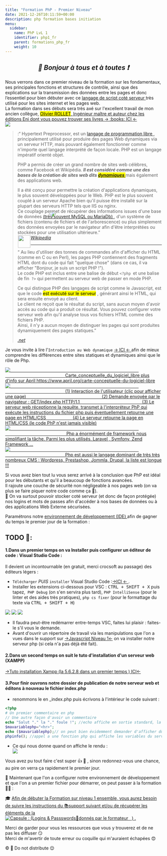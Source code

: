 ```yaml
---
title: "Formation PhP - Premier Niveau"
date: 2021-12-26T10:11:59+00:00
description: php formation bases initiation
menu:
  sidebar:
    name: PhP LvL 1
    identifier: php1_fr
    parent: formations_php_fr
    weight: 10
---
```

*<center>:loudspeaker: Bonjour à tous et à toutes :heavy_exclamation_mark:</center>*
-

<div class="d-sm-block alert alert-info text-center" > 
<i class="fas fa-info-circle " style="color: blue;"></i> Nous verrons dans ce premier niveau de la formation sur <i class="fa-brands fa-php fa-beat fa-xl" ></i> les fondamentaux, ses principales fonctions et structures de contrôle, ainsi que des explications sur la transmission des données entre les <i class="fas fa-file-code"></i> pages et donc l’essentiel pour bien débuter avec ce <a href="https://fr.wikipedia.org/wiki/Langage_serveur">  langage de script coté <i class="fas fa-server"></i> serveur  <i class="fas fa-external-link-alt"></i></a> très utilisé pour les <i class="fas fa-sitemap"></i> sites internet et les <i class="fas fa-file-code"></i> pages web.<br/>
La formation dans ses débuts sera très axé sur l'excellent travail de mon ancien collègue, <a href="https://www.editions-eni.fr/supports-de-cours/recherche?exp=olivier%20rollet"><mark> Olivier ROLLET</mark>, Ingénieur maître et auteur chez les éditions Eni dont vous pouvez trouver ses livres -> :books: ICI <i class="fas fa-external-link-alt"></i> <-</a>
</div>

<div class="float-right img-fluid"  >
<img   src="variableselonbesoin-red.png" style="transform: rotate(-45deg); position : absolute; margin-right:15%;margin-left:15%; margin-top:30%; z-index: 1; ">
<img src="phpbaseliste.png" style="z-index: 0;">
</div>

><i class="fab fa-php fa-2x" style="color:blue; vertical-align:middle;"></i> :“ Hypertext Preprocessor, est un [langage de programmation libre <i class="fas fa-external-link-alt"></i>](https://fr.wikipedia.org/wiki/Logiciel_libre) , principalement utilisé pour produire des pages Web dynamiques via un <i class="fas fa-server"></i> serveur HTTP, mais pouvant également fonctionner comme n'importe quel langage interprété de façon locale.
>PHP est un langage impératif orienté objet.
>
>PHP a permis de créer un grand nombre de sites web célèbres, comme Facebook et Wikipédia. <strong><i>Il est considéré comme une des bases de la création de sites web dits <mark> [dynamiques <i class="fas fa-external-link-alt"></i>](https://fr.wikipedia.org/wiki/Page_web_dynamique) </mark> </strong></i> mais également des applications web.
>
> Il a été conçu pour permettre la création d'applications dynamiques, le plus souvent développées pour le Web. PHP est le plus souvent couplé à un serveur Apache bien qu'il puisse être installé sur la plupart des serveurs HTTP tels que IIS ou nginx.  
>Ce couplage permet de récupérer des informations issues d'une <i class="fas fa-database"></i> base de données [(très souvent MySQL ou MariaDb) <i class="fas fa-external-link-alt"></i>](https://fr.wikipedia.org/wiki/MySQL#Utilisation), d'un système de fichiers (contenu de fichiers et de l'arborescence) ou plus simplement des données envoyées par le navigateur afin d'être interprétées ou stockées pour une utilisation ultérieure.”  
> <cite>[ <img style="float:left; margin: 1px; " height="40px" src="/files/images/wikipedia.png"> Wikipedia <i class="fas fa-external-link-alt"></i>](https://fr.wikipedia.org/wiki/PHP "Définition à lire pour bien comprendre")</cite>
><hr/>
>
><i class="fab fa-php fa-2x" style="color:blue; vertical-align:middle;" ></i>“
Au lieu d'utiliser des tonnes de commandes afin d'afficher du HTML (comme en C ou en Perl), les pages PHP contiennent des fragments HTML dont du code qui fait "quelque chose" (dans ce cas, il va afficher "Bonjour, je suis un script PHP !").<br/>
>Le code PHP est inclus entre une balise de début `<?php `et une balise de fin` ?>` qui permettent au serveur web de passer en mode PHP.
>
>Ce qui distingue PHP des langages de script comme le Javascript, est que le code <mark> est exécuté sur le serveur</mark> , générant ainsi le HTML, qui sera ensuite envoyé au client.  
>Le client ne reçoit que le résultat du script, sans aucun moyen d'avoir accès au code qui a produit ce résultat. Vous pouvez configurer votre serveur web afin qu'il analyse tous vos fichiers HTML comme des fichiers PHP.  
>Ainsi, il n'y a aucun moyen de distinguer les pages qui sont produites dynamiquement des pages statiques.”
>
> <cite>[<i class="fab fa-php fa-2x" style="color:blue; vertical-align:middle;" ></i>.net <i class="fas fa-external-link-alt"></i>](https://www.php.net/manual/fr/intro-whatis.php "Définition à lire pour bien comprendre")</cite>  

   Je vous invite à lire l'`Introduction au Web dynamique` [-> ICI <- <i class="fas fa-external-link-alt"></i>](http://romainlebreton.github.io/ProgWeb-CoteServeur/classes/class1.html "Définition à lire pour bien comprendre") afin de mieux comprendre les différences entre sites statiques et dynamiques ainsi que le rôle de Php.
   		
<link rel="stylesheet" href="minified/bootstrap-gallery.min.css">
<script src="https://code.jquery.com/jquery-3.3.1.slim.min.js" integrity="sha384-q8i/X+965DzO0rT7abK41JStQIAqVgRVzpbzo5smXKp4YfRvH+8abtTE1Pi6jizo" crossorigin="anonymous"></script>
<script src="minified/bootstrap-gallery.min.js"></script>
<div class="row">
  <div class="col-6 col-sm-3">
    <a href="carte_conceptuelle_du_logiciel_libre.svg.png" class="thumbnail">
      <img src="./carte_conceptuelle_du_logiciel_libre.300.png" alt="&nbsp;&nbsp;&nbsp;&nbsp;&nbsp;&nbsp;&nbsp;&nbsp;&nbsp;&nbsp;&nbsp;&nbsp;&nbsp;&nbsp;&nbsp; &nbsp;&nbsp;&nbsp;&nbsp;&nbsp;&nbsp;&nbsp;&nbsp;&nbsp;&nbsp;&nbsp;&nbsp;&nbsp;&nbsp;&nbsp;&nbsp;&nbsp;&nbsp;&nbsp;&nbsp;&nbsp;&nbsp;&nbsp;&nbsp;&nbsp;&nbsp;&nbsp;&nbsp;&nbsp;&nbsp;&nbsp;&nbsp;&nbsp;&nbsp;&nbsp;&nbsp;&nbsp;&nbsp;&nbsp;&nbsp;&nbsp;&nbsp;&nbsp;&nbsp; &nbsp;&nbsp;&nbsp;&nbsp;&nbsp;&nbsp;&nbsp;&nbsp;&nbsp;&nbsp;&nbsp;&nbsp;&nbsp;&nbsp;&nbsp;&nbsp;&nbsp;&nbsp;&nbsp;&nbsp;&nbsp;&nbsp;&nbsp;&nbsp;&nbsp;&nbsp;&nbsp;&nbsp;&nbsp;&nbsp;&nbsp;&nbsp;&nbsp;&nbsp;&nbsp;&nbsp;&nbsp;&nbsp;&nbsp;&nbsp;&nbsp;&nbsp;&nbsp;&nbsp; &nbsp;&nbsp;&nbsp;&nbsp;&nbsp;&nbsp;&nbsp;&nbsp;&nbsp;&nbsp;&nbsp;&nbsp;&nbsp;&nbsp;&nbsp;&nbsp;&nbsp;&nbsp;&nbsp;&nbsp;&nbsp;&nbsp;&nbsp;&nbsp;&nbsp;&nbsp;&nbsp;&nbsp;&nbsp;&nbsp;&nbsp;&nbsp;&nbsp;&nbsp;&nbsp;&nbsp;&nbsp;&nbsp;&nbsp;&nbsp;&nbsp;&nbsp;&nbsp;&nbsp; &nbsp;&nbsp;&nbsp;&nbsp;Carte_conceptuelle_du_logiciel_libre plus d'info sur April https://www.april.org/carte-conceptuelle-du-logiciel-libre" />
    </a>
  </div>
 <div class="col-6 col-sm-3">
    <a href="sitedynaphp.png" class="thumbnail">
      <img src="sitedynaphp300.png" alt="&nbsp;&nbsp;&nbsp;&nbsp;&nbsp;&nbsp;&nbsp;&nbsp;&nbsp;&nbsp;&nbsp;&nbsp;&nbsp;&nbsp;&nbsp; &nbsp;&nbsp;&nbsp;&nbsp;&nbsp;&nbsp;&nbsp;&nbsp;&nbsp;&nbsp;&nbsp;&nbsp;&nbsp;&nbsp;&nbsp;&nbsp;&nbsp;&nbsp;&nbsp;&nbsp;&nbsp;&nbsp;&nbsp;&nbsp;&nbsp;&nbsp;&nbsp;&nbsp;&nbsp;&nbsp;&nbsp;&nbsp;&nbsp;&nbsp;&nbsp;&nbsp;&nbsp;&nbsp;&nbsp;&nbsp;&nbsp;&nbsp;&nbsp;&nbsp; &nbsp;&nbsp;&nbsp;&nbsp;&nbsp;&nbsp;&nbsp;&nbsp;&nbsp;&nbsp;&nbsp;&nbsp;&nbsp;&nbsp;&nbsp;&nbsp;&nbsp;&nbsp;&nbsp;&nbsp;&nbsp;&nbsp;&nbsp;&nbsp;&nbsp;&nbsp;&nbsp;&nbsp;&nbsp;&nbsp;&nbsp;&nbsp;&nbsp;&nbsp;&nbsp;&nbsp;&nbsp;&nbsp;&nbsp;&nbsp;&nbsp;&nbsp;&nbsp;&nbsp; &nbsp;&nbsp;&nbsp;&nbsp;&nbsp;&nbsp;&nbsp;&nbsp;&nbsp;&nbsp;&nbsp;&nbsp;&nbsp;&nbsp;&nbsp;&nbsp;&nbsp;&nbsp;&nbsp;&nbsp;&nbsp;&nbsp;&nbsp;&nbsp;&nbsp;&nbsp;&nbsp;&nbsp;&nbsp;&nbsp;&nbsp;&nbsp;&nbsp;&nbsp;&nbsp;&nbsp;&nbsp;&nbsp;&nbsp;&nbsp;&nbsp;&nbsp;&nbsp;&nbsp; &nbsp;&nbsp;&nbsp;&nbsp;(1) Interaction de l'utilisateur (clic pour afficher une page) &nbsp;&nbsp;&nbsp;&nbsp;&nbsp;&nbsp;&nbsp;&nbsp;&nbsp;&nbsp;&nbsp;&nbsp;&nbsp;&nbsp;&nbsp; &nbsp;&nbsp;&nbsp;&nbsp;&nbsp;&nbsp;&nbsp;&nbsp;&nbsp;&nbsp;&nbsp;&nbsp;&nbsp;&nbsp;&nbsp;&nbsp;&nbsp;&nbsp;&nbsp;&nbsp;&nbsp;&nbsp;&nbsp;&nbsp;&nbsp;&nbsp;&nbsp;&nbsp;&nbsp;&nbsp;&nbsp;&nbsp;&nbsp;&nbsp;&nbsp;&nbsp;&nbsp;&nbsp;&nbsp;&nbsp;&nbsp;&nbsp;&nbsp;&nbsp; (2) Demande envoyée par le navigateur : GET/index.php HTTP/1.1 &nbsp;&nbsp;&nbsp;&nbsp;&nbsp;&nbsp;&nbsp;&nbsp;&nbsp;&nbsp;&nbsp;&nbsp;&nbsp;&nbsp;&nbsp;&nbsp;&nbsp;&nbsp;&nbsp;&nbsp; &nbsp;&nbsp;&nbsp;&nbsp;&nbsp;&nbsp;&nbsp;&nbsp;&nbsp;&nbsp;&nbsp;&nbsp;&nbsp;&nbsp;&nbsp;&nbsp;&nbsp;&nbsp;&nbsp;&nbsp;&nbsp;&nbsp;&nbsp; &nbsp;&nbsp;&nbsp;&nbsp; (3) Le serveur web réceptionne la requête, transmet à l'interpréteur PhP qui exécute les instructions du fichier php puis éventuellement retourne une page en HTML/CSS &nbsp;&nbsp;&nbsp;&nbsp;&nbsp;&nbsp;&nbsp;&nbsp;&nbsp; &nbsp;&nbsp;&nbsp;&nbsp; &nbsp;&nbsp;&nbsp;&nbsp;&nbsp; (4) Le serveur retourne la page en HTML/CSS (le code PhP n'est jamais visible)" />
    </a>
  </div>
  <div class="col-6 col-sm-3">
    <a href="frameworks-PHP.jpg" class="thumbnail" >
      <img src="frameworks-PHP450.jpg" alt="&nbsp;&nbsp;&nbsp;&nbsp;&nbsp;&nbsp;&nbsp;&nbsp;&nbsp;&nbsp;&nbsp;&nbsp;&nbsp;&nbsp;&nbsp; &nbsp;&nbsp;&nbsp;&nbsp;&nbsp;&nbsp;&nbsp;&nbsp;&nbsp;&nbsp;&nbsp;&nbsp;&nbsp;&nbsp;&nbsp;&nbsp;&nbsp;&nbsp;&nbsp;&nbsp;&nbsp;&nbsp;&nbsp;&nbsp;&nbsp;&nbsp;&nbsp;&nbsp;&nbsp;&nbsp;&nbsp;&nbsp;&nbsp;&nbsp;&nbsp;&nbsp;&nbsp;&nbsp;&nbsp;&nbsp;&nbsp;&nbsp;&nbsp;&nbsp; &nbsp;&nbsp;&nbsp;&nbsp;&nbsp;&nbsp;&nbsp;&nbsp;&nbsp;&nbsp;&nbsp;&nbsp;&nbsp;&nbsp;&nbsp;&nbsp;&nbsp;&nbsp;&nbsp;&nbsp;&nbsp;&nbsp;&nbsp;&nbsp;&nbsp;&nbsp;&nbsp;&nbsp;&nbsp;&nbsp;&nbsp;&nbsp;&nbsp;&nbsp;&nbsp;&nbsp;&nbsp;&nbsp;&nbsp;&nbsp;&nbsp;&nbsp;&nbsp;&nbsp; &nbsp;&nbsp;&nbsp;&nbsp;&nbsp;&nbsp;&nbsp;&nbsp;&nbsp;&nbsp;&nbsp;&nbsp;&nbsp;&nbsp;&nbsp;&nbsp;&nbsp;&nbsp;&nbsp;&nbsp;&nbsp;&nbsp;&nbsp;&nbsp;&nbsp;&nbsp;&nbsp;&nbsp;&nbsp;&nbsp;&nbsp;&nbsp;&nbsp;&nbsp;&nbsp;&nbsp;&nbsp;&nbsp;&nbsp;&nbsp;&nbsp;&nbsp;&nbsp;&nbsp; &nbsp;&nbsp;&nbsp;&nbsp; Php a énormément de framework nous simplifiant la tâche. Parmi les plus utilisés, Laravel , Symfony, Zend Framework ... " />
    </a>
  </div>
  <div class="col-6 col-sm-3">
    <a href="php_cms.png" class="thumbnail">
      <img src="php_cms400.png" alt="&nbsp;&nbsp;&nbsp;&nbsp;&nbsp;&nbsp;&nbsp;&nbsp;&nbsp;&nbsp;&nbsp;&nbsp;&nbsp;&nbsp;&nbsp; &nbsp;&nbsp;&nbsp;&nbsp;&nbsp;&nbsp;&nbsp;&nbsp;&nbsp;&nbsp;&nbsp;&nbsp;&nbsp;&nbsp;&nbsp;&nbsp;&nbsp;&nbsp;&nbsp;&nbsp;&nbsp;&nbsp;&nbsp;&nbsp;&nbsp;&nbsp;&nbsp;&nbsp;&nbsp;&nbsp;&nbsp;&nbsp;&nbsp;&nbsp;&nbsp;&nbsp;&nbsp;&nbsp;&nbsp;&nbsp;&nbsp;&nbsp;&nbsp;&nbsp; &nbsp;&nbsp;&nbsp;&nbsp;&nbsp;&nbsp;&nbsp;&nbsp;&nbsp;&nbsp;&nbsp;&nbsp;&nbsp;&nbsp;&nbsp;&nbsp;&nbsp;&nbsp;&nbsp;&nbsp;&nbsp;&nbsp;&nbsp;&nbsp;&nbsp;&nbsp;&nbsp;&nbsp;&nbsp;&nbsp;&nbsp;&nbsp;&nbsp;&nbsp;&nbsp;&nbsp;&nbsp;&nbsp;&nbsp;&nbsp;&nbsp;&nbsp;&nbsp;&nbsp; &nbsp;&nbsp;&nbsp;&nbsp;&nbsp;&nbsp;&nbsp;&nbsp;&nbsp;&nbsp;&nbsp;&nbsp;&nbsp;&nbsp;&nbsp;&nbsp;&nbsp;&nbsp;&nbsp;&nbsp;&nbsp;&nbsp;&nbsp;&nbsp;&nbsp;&nbsp;&nbsp;&nbsp;&nbsp;&nbsp;&nbsp;&nbsp;&nbsp;&nbsp;&nbsp;&nbsp;&nbsp;&nbsp;&nbsp;&nbsp;&nbsp;&nbsp;&nbsp;&nbsp; &nbsp;&nbsp;&nbsp;&nbsp;Php est aussi le langage dominant de très très nombreux CMS : Wordpress, Prestashop, Jommla, Drupal, la liste est longue !!!" />
    </a>
  </div>
</div>


Si vous avez bien tout lu vous serez arrivé à la conclusion que PhP est idéal pour les débutants et qu'il a beaucoup de fonctions avancées.  
Il rajoute une couche de <i class="fas fa-shield-alt"></i> sécurité non négligeable à nos pages web (on va plus se faire piquer notre code comme ça :tongue:).  
:closed_lock_with_key: On va surtout pouvoir stocker coté serveur (et donc de façon protégée) nos logins et mots de passes afin d'accéder à nos bases de données ou à des applications Web Externe sécurisées.


<div class="d-sm-block  alert alert-dark text-left" role="alert">

Paramétrons notre [environnement de développement (IDE) <i class="fas fa-external-link-alt"></i>](https://fr.wikipedia.org/wiki/Environnement_de_d%C3%A9veloppement) afin de gagner du temps le premier jour de la formation :

</div>

## <i class="fas fa-clipboard-list "></i> TODO :roller_coaster::

  <h4> 1.Dans un premier temps on va Installer puis configurer un éditeur de code : Visual Studio Code  : </h4>  Il devient un incontournable (en gratuit, merci crocsoft au passage) des éditeurs légers :

 - `Télécharger` _PUIS_ `installer` Visual Studio Code  :[->ICI <i class="fas fa-external-link-alt"></i><- ](https://code.visualstudio.com/).
 - Installer les extensions <i class="fab fa-php fa-2x" style="color:blue; vertical-align:middle;" ></i>ci-dessous pour VSC : <kbd>CTRL + SHIFT + X</kbd> puis tapez,` PHP Debug` (on s'en servira plus tard), `PHP IntelliSense` (pour le linter et des aides très pratiques), `php cs fixer` (pour le formattage du texte via <kbd>CTRL + SHIFT + H</kbd>)


  <div  class="row justify-content-center">
  <img src="extension1.png" >
  <img src="extension2.png" >  
  <img src="extension3.png" >  
  </div>

  - Il faudra peut-être redémarrer entre-temps VSC, faites lui plaisir : faites-le s'il vous le demande.
  - Avant d'ouvrir un répertoire de travail via les manipulations que l'on a vues dans le support sur  [->Javascript Niveau 1<-](../../formation_js/lvl1) on va installer notre serveur php (si cela n'a pas déjà été fait).
  
<h4> 2.Dans un second temps on suit le tuto d'installation d'un serveur web (XAMPP)</h4> 

[->Tuto installation Xampp (la 5.6.2.8 dans un premier temps ) ICI<-](../../../divers/installation_xampp)

<h4> 3.Pour finir ouvrons notre dossier de publication de notre serveur web et éditons à nouveau le fichier index.php</h4> 

- renommons le en _index.php puis écrivons à l'intérieur le code suivant : 
 ```php
<?php
# Un premier commentaire en php
// Une autre façon d'avoir un commentaire
echo "Salut "." la "." foule !"; //echo affiche en sortie standard, la concaténation se fait via le '.'
$mavariablephp="<hr>";
echo ($mavariablephp);// on peut bien évidemment demander d'afficher du code html
phpinfo(); //appel a une fonction php qui affiche les variables du serveurs (on en aura besoin avec Xdebug plus tard)
 ```

- Ce qui nous donne quand on affiche le rendu : 
  <div  class="row justify-content-center">
  <img src="indexphp.png" >
  </div>


<div class="d-sm-block  alert alert-success  text-left" role="alert">
Vous avez pu tout faire c'est super 👍 💪 , sinon redonnez-vous une chance, au pire on verra ça rapidement le premier jour.  

:speech_balloon: Maintenant que l'on a configurer notre environnement de développement et que l'on a un premier fichier pour démarrer, on peut passer à la formation :astronaut: :  

:mortar_board: [Afin de débuter la Formation sur <i class="fab fa-php fa-2x" style="color:blue; vertical-align:middle;"></i> niveau 1 ensemble, vous aurez besoin de suivre les instructions du :books:support suivant et/ou de récupérer les éléments de la <span style='display:FLEX;margin:0'> <img style="vertical-align: bottom;" src="/images/icones/w30/capsule_30.png" alt="C">apsule : (Logins & Passswords :closed_lock_with_key: donnés par le formateur &nbsp; <i class="fas fa-chalkboard-teacher"></i> &nbsp;)&nbsp; <i class="fas fa-external-link-alt"></i>.</span>](http://franpan.free.fr/formation/_php401 "lien vers le site contenant les fichiers de la formation")


</div>

Merci de garder pour vous les ressources que vous y trouverez et de ne pas les diffuser :smirk:  
Merci de m'avertir de toute erreur ou coquille qui m'auraient échapées :heart_eyes:

:copyright: :no_entry_sign: Do not distribute :relieved:
